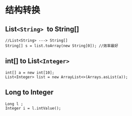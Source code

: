 

# 结构转换

## List```<String> ```to String[] 

```
//List<String> ---> String[]
String[] s = list.toArray(new String[0]); //效率最好
```

## int[] to List```<Integer>```

```
int[] a = new int[10];
List<Integer> list = new ArrayList<>(Arrays.asList(a));
```


## Long to Integer

```
Long l ;
Integer i = l.intValue();
```